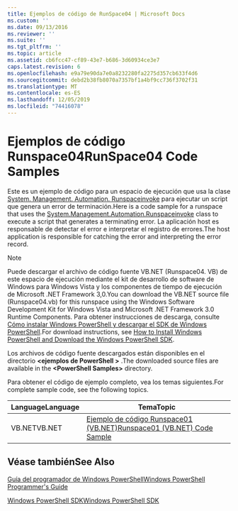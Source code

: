 ```yaml
---
title: Ejemplos de código de RunSpace04 | Microsoft Docs
ms.custom: ''
ms.date: 09/13/2016
ms.reviewer: ''
ms.suite: ''
ms.tgt_pltfrm: ''
ms.topic: article
ms.assetid: cb6fcc47-cf89-43e7-b686-3d60934ce3e7
caps.latest.revision: 6
ms.openlocfilehash: e9a79e90da7e0a8232280fa2275d357cb633f4d6
ms.sourcegitcommit: debd2b38fb8070a7357bf1a4bf9cc736f3702f31
ms.translationtype: MT
ms.contentlocale: es-ES
ms.lasthandoff: 12/05/2019
ms.locfileid: "74416078"
---
```

# <a name="runspace04-code-samples"></a><span data-ttu-id="34d4b-102">Ejemplos de código Runspace04</span><span class="sxs-lookup"><span data-stu-id="34d4b-102">RunSpace04 Code Samples</span></span>

<span data-ttu-id="34d4b-103">Este es un ejemplo de código para un espacio de ejecución que usa la clase [System. Management. Automation. Runspaceinvoke](/dotnet/api/System.Management.Automation.RunspaceInvoke) para ejecutar un script que genera un error de terminación.</span><span class="sxs-lookup"><span data-stu-id="34d4b-103">Here is a code sample for a runspace that uses the [System.Management.Automation.Runspaceinvoke](/dotnet/api/System.Management.Automation.RunspaceInvoke) class to execute a script that generates a terminating error.</span></span> <span data-ttu-id="34d4b-104">La aplicación host es responsable de detectar el error e interpretar el registro de errores.</span><span class="sxs-lookup"><span data-stu-id="34d4b-104">The host application is responsible for catching the error and interpreting the error record.</span></span>

> [!NOTE]
> <span data-ttu-id="34d4b-105">Puede descargar el archivo de código fuente VB.NET (Runspace04. VB) de este espacio de ejecución mediante el kit de desarrollo de software de Windows para Windows Vista y los componentes de tiempo de ejecución de Microsoft .NET Framework 3,0.</span><span class="sxs-lookup"><span data-stu-id="34d4b-105">You can download the VB.NET source file (Runspace04.vb) for this runspace using the Windows Software Development Kit for Windows Vista and Microsoft .NET Framework 3.0 Runtime Components.</span></span> <span data-ttu-id="34d4b-106">Para obtener instrucciones de descarga, consulte [Cómo instalar Windows PowerShell y descargar el SDK de Windows PowerShell](/powershell/scripting/developer/installing-the-windows-powershell-sdk).</span><span class="sxs-lookup"><span data-stu-id="34d4b-106">For download instructions, see [How to Install Windows PowerShell and Download the Windows PowerShell SDK](/powershell/scripting/developer/installing-the-windows-powershell-sdk).</span></span>
>
> <span data-ttu-id="34d4b-107">Los archivos de código fuente descargados están disponibles en el directorio **\<ejemplos de PowerShell >** .</span><span class="sxs-lookup"><span data-stu-id="34d4b-107">The downloaded source files are available in the **\<PowerShell Samples>** directory.</span></span>

<span data-ttu-id="34d4b-108">Para obtener el código de ejemplo completo, vea los temas siguientes.</span><span class="sxs-lookup"><span data-stu-id="34d4b-108">For complete sample code, see the following topics.</span></span>

|<span data-ttu-id="34d4b-109">Language</span><span class="sxs-lookup"><span data-stu-id="34d4b-109">Language</span></span>|<span data-ttu-id="34d4b-110">Tema</span><span class="sxs-lookup"><span data-stu-id="34d4b-110">Topic</span></span>|
|--------------|-----------|
|<span data-ttu-id="34d4b-111">VB.NET</span><span class="sxs-lookup"><span data-stu-id="34d4b-111">VB.NET</span></span>|[<span data-ttu-id="34d4b-112">Ejemplo de código Runspace01 (VB.NET)</span><span class="sxs-lookup"><span data-stu-id="34d4b-112">Runspace01 (VB.NET) Code Sample</span></span>](./runspace01-vb-net-code-sample.md)|

## <a name="see-also"></a><span data-ttu-id="34d4b-113">Véase también</span><span class="sxs-lookup"><span data-stu-id="34d4b-113">See Also</span></span>

[<span data-ttu-id="34d4b-114">Guía del programador de Windows PowerShell</span><span class="sxs-lookup"><span data-stu-id="34d4b-114">Windows PowerShell Programmer's Guide</span></span>](./windows-powershell-programmer-s-guide.md)

[<span data-ttu-id="34d4b-115">Windows PowerShell SDK</span><span class="sxs-lookup"><span data-stu-id="34d4b-115">Windows PowerShell SDK</span></span>](../windows-powershell-reference.md)
